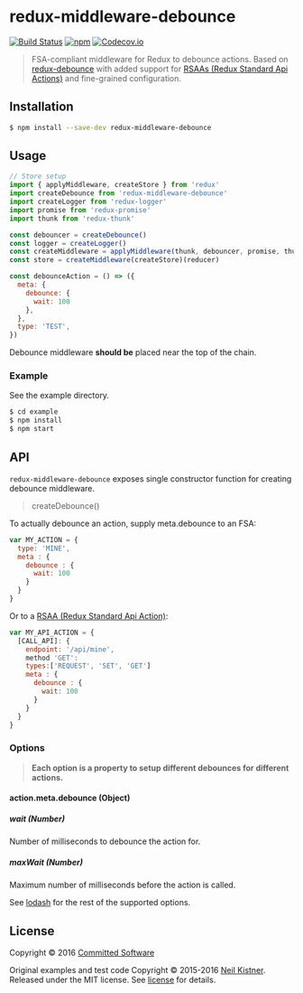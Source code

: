 # redux-middleware-debounce

[![Build Status][travis-image]][travis-url]
[![npm][npm-image]][npm-url]
[![Codecov.io][codecov-image]][codecov-url]

> FSA-compliant middleware for Redux to debounce actions. Based on [redux-debounce](https://github.com/wyze/redux-debounce) with added support for [RSAAs (Redux Standard Api Actions)](https://www.npmjs.com/package/redux-api-middleware#redux-standard-api-calling-actions) and fine-grained configuration.

## Installation

```sh
$ npm install --save-dev redux-middleware-debounce
```

## Usage

```javascript
// Store setup
import { applyMiddleware, createStore } from 'redux'
import createDebounce from 'redux-middleware-debounce'
import createLogger from 'redux-logger'
import promise from 'redux-promise'
import thunk from 'redux-thunk'

const debouncer = createDebounce()
const logger = createLogger()
const createMiddleware = applyMiddleware(thunk, debouncer, promise, thunk)
const store = createMiddleware(createStore)(reducer)

const debounceAction = () => ({
  meta: {
    debounce: {
      wait: 100
    },
  },
  type: 'TEST',
})
```

Debounce middleware **should be** placed near the top of the chain.

### Example

See the example directory.

```sh
$ cd example
$ npm install
$ npm start
```

## API

`redux-middleware-debounce` exposes single constructor function for creating debounce middleware.

> createDebounce()

To actually debounce an action, supply meta.debounce to an FSA:

```javascript
var MY_ACTION = {
  type: 'MINE',
  meta : {
    debounce : {
      wait: 100
    }
  }
}
```

Or to a [RSAA (Redux Standard Api Action)](https://www.npmjs.com/package/redux-api-middleware#redux-standard-api-calling-actions):

```javascript
var MY_API_ACTION = {
  [CALL_API]: {
    endpoint: '/api/mine',
    method 'GET':
    types:['REQUEST', 'SET', 'GET']
    meta : {
      debounce : {
        wait: 100
      }
    }
  }
}
```

### Options

> **Each option is a property to setup different debounces for different actions.**

#### action.meta.debounce (Object)

##### wait (Number)

Number of milliseconds to debounce the action for.

##### maxWait (Number)

Maximum number of milliseconds before the action is called.

See [lodash][lodash-url] for the rest of the supported options.

## License

Copyright © 2016 [Committed Software](committed.software)

Original examples and test code Copyright © 2015-2016 [Neil Kistner](//github.com/wyze). Released under the MIT license. See [license](license) for details.

[lodash-url]: https://lodash.com/docs#debounce

[travis-image]: https://img.shields.io/travis/commitd/redux-middleware-debounce.svg?style=flat-square
[travis-url]: https://travis-ci.org/wyze/redux-middleware-debounce

[npm-image]: https://img.shields.io/npm/v/redux-middleware-debounce.svg?style=flat-square
[npm-url]: https://npmjs.com/package/redux-middleware-debounce

[codecov-image]: https://img.shields.io/codecov/c/github/commitd/redux-middleware-debounce.svg?style=flat-square
[codecov-url]: https://codecov.io/github/commitd/redux-middleware-debounce
